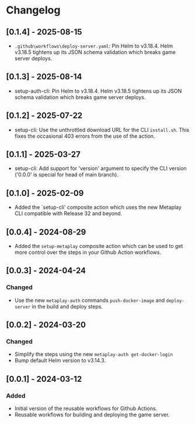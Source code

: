 # Changelog

## [0.1.4] - 2025-08-15

* `.github\workflows\deploy-server.yaml`: Pin Helm to v3.18.4. Helm v3.18.5 tightens up its JSON schema validation which breaks game server deploys.

## [0.1.3] - 2025-08-14

* setup-auth-cli: Pin Helm to v3.18.4. Helm v3.18.5 tightens up its JSON schema validation which breaks game server deploys.

## [0.1.2] - 2025-07-22

* setup-cli: Use the unthrottled download URL for the CLI `install.sh`. This fixes the occasional 403 errors from the use of the action.

## [0.1.1] - 2025-03-27

* setup-cli: Add support for 'version' argument to specify the CLI version ('0.0.0' is special for head of main branch).

## [0.1.0] - 2025-02-09

* Added the `setup-cli' composite action which uses the new Metaplay CLI compatible with Release 32 and beyond.

## [0.0.4] - 2024-08-29

* Added the `setup-metaplay` composite action which can be used to get more control over the steps in your Github Action workflows.

## [0.0.3] - 2024-04-24

### Changed

* Use the new `metaplay-auth` commands `push-docker-image` and `deploy-server` in the build and deploy steps.

## [0.0.2] - 2024-03-20

### Changed

* Simplify the steps using the new `metaplay-auth get-docker-login`
* Bump default Helm version to v3.14.3.

## [0.0.1] - 2024-03-12

### Added

* Initial version of the reusable workflows for Github Actions.
* Reusable workflows for building and deploying the game server.
